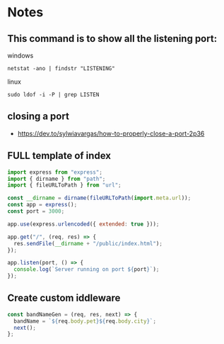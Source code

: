 # Notes

## This command is to show all the listening port:

windows
```shell
netstat -ano | findstr "LISTENING"
```
linux
```shell
sudo ldof -i -P | grep LISTEN
```
## closing  a port 
- https://dev.to/sylwiavargas/how-to-properly-close-a-port-2p36


## FULL template of index

```js
import express from "express";
import { dirname } from "path";
import { fileURLToPath } from "url";

const __dirname = dirname(fileURLToPath(import.meta.url));
const app = express();
const port = 3000;

app.use(express.urlencoded({ extended: true }));

app.get("/", (req, res) => {
  res.sendFile(__dirname + "/public/index.html");
});

app.listen(port, () => {
  console.log(`Server running on port ${port}`);
});

```

## Create custom iddleware

```js
const bandNameGen = (req, res, next) => {
  bandName = `${req.body.pet}${req.body.city}`;
  next();
};
```